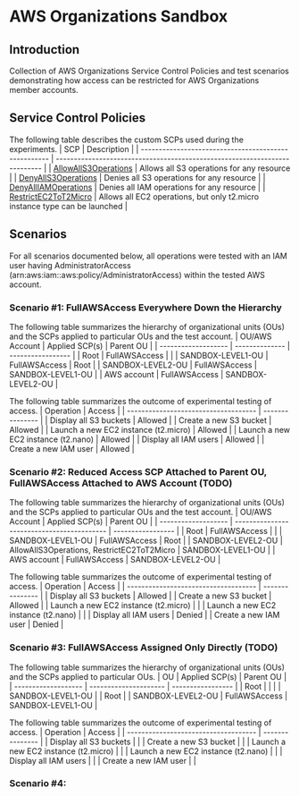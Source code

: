 # AWS Organizations Sandbox

## Introduction
Collection of AWS Organizations Service Control Policies and test scenarios demonstrating how access can be restricted for AWS Organizations member accounts.

## Service Control Policies
The following table describes the custom SCPs used during the experiments.
| SCP                                                  | Description                                                                |
| ---------------------------------------------------- | -------------------------------------------------------------------------- |
| [AllowAllS3Operations](./AllowAllS3Operations.json)  | Allows all S3 operations for any resource                                  |
| [DenyAllS3Operations](./DenyAllS3Operations.json)    | Denies all S3 operations for any resource                                  |
| [DenyAllIAMOperations](./DenyAllIAMOperations.json)  | Denies all IAM operations for any resource                                 |
| [RestrictEC2ToT2Micro](./RestrictEC2ToT2Micro.json)  | Allows all EC2 operations, but only t2.micro instance type can be launched |

## Scenarios
For all scenarios documented below, all operations were tested with an IAM user having AdministratorAccess (arn:aws:iam::aws:policy/AdministratorAccess) within the tested AWS account.

### Scenario #1: FullAWSAccess Everywhere Down the Hierarchy
The following table summarizes the hierarchy of organizational units (OUs) and the SCPs applied to particular OUs and the test account.
| OU/AWS Account      | Applied SCP(s) | Parent OU         |
| ------------------- | -------------- | ----------------- |
| Root                | FullAWSAccess  |                   |
| SANDBOX-LEVEL1-OU   | FullAWSAccess  | Root              |
| SANDBOX-LEVEL2-OU   | FullAWSAccess  | SANDBOX-LEVEL1-OU |
| AWS account         | FullAWSAccess  | SANDBOX-LEVEL2-OU |

The following table summarizes the outcome of experimental testing of access.
| Operation                            | Access          |
| ------------------------------------ | --------------- |
| Display all S3 buckets               | Allowed         |
| Create a new S3 bucket               | Allowed         |
| Launch a new EC2 instance (t2.micro) | Allowed         |
| Launch a new EC2 instance (t2.nano)  | Allowed         |
| Display all IAM users                | Allowed         |
| Create a new IAM user                | Allowed         |

### Scenario #2: Reduced Access SCP Attached to Parent OU, FullAWSAccess Attached to AWS Account (TODO)
The following table summarizes the hierarchy of organizational units (OUs) and the SCPs applied to particular OUs and the test account.
| OU/AWS Account      | Applied SCP(s)                             | Parent OU         |
| ------------------- | ------------------------------------------ | ----------------- |
| Root                | FullAWSAccess                              |                   |
| SANDBOX-LEVEL1-OU   | FullAWSAccess                              | Root              |
| SANDBOX-LEVEL2-OU   | AllowAllS3Operations, RestrictEC2ToT2Micro | SANDBOX-LEVEL1-OU |
| AWS account         | FullAWSAccess                              | SANDBOX-LEVEL2-OU |

The following table summarizes the outcome of experimental testing of access.
| Operation                            | Access          |
| ------------------------------------ | --------------- |
| Display all S3 buckets               | Allowed         |
| Create a new S3 bucket               | Allowed         |
| Launch a new EC2 instance (t2.micro) |                 |
| Launch a new EC2 instance (t2.nano)  |                 |
| Display all IAM users                | Denied          |
| Create a new IAM user                | Denied          |

### Scenario #3: FullAWSAccess Assigned Only Directly (TODO)
The following table summarizes the hierarchy of organizational units (OUs) and the SCPs applied to particular OUs.
| OU                  | Applied SCP(s)        | Parent OU         |
| ------------------- | --------------------- | ----------------- |
| Root                |                       |                   |
| SANDBOX-LEVEL1-OU   |                       | Root              |
| SANDBOX-LEVEL2-OU   | FullAWSAccess         | SANDBOX-LEVEL1-OU |

The following table summarizes the outcome of experimental testing of access.
| Operation                            | Access          |
| ------------------------------------ | --------------- |
| Display all S3 buckets               |                 |
| Create a new S3 bucket               |                 |
| Launch a new EC2 instance (t2.micro) |                 |
| Launch a new EC2 instance (t2.nano)  |                 |
| Display all IAM users                |                 |
| Create a new IAM user                |                 |

### Scenario #4: 
